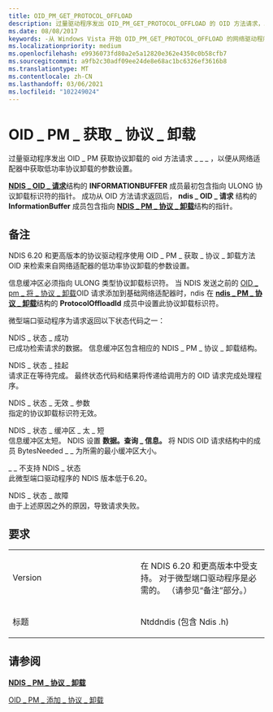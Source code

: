 ```yaml
---
title: OID_PM_GET_PROTOCOL_OFFLOAD
description: 过量驱动程序发出 OID_PM_GET_PROTOCOL_OFFLOAD 的 OID 方法请求，以获取来自网络适配器的低功率协议卸载的参数设置。
ms.date: 08/08/2017
keywords: -从 Windows Vista 开始 OID_PM_GET_PROTOCOL_OFFLOAD 的网络驱动程序
ms.localizationpriority: medium
ms.openlocfilehash: e9936073fd80a2e5a12820e362e4350c0b58cfb7
ms.sourcegitcommit: a9fb2c30adf09ee24de8e68ac1bc6326ef3616b8
ms.translationtype: MT
ms.contentlocale: zh-CN
ms.lasthandoff: 03/06/2021
ms.locfileid: "102249024"
---
```

# <a name="oid_pm_get_protocol_offload"></a>OID \_ PM \_ 获取 \_ 协议 \_ 卸载


过量驱动程序发出 OID \_ PM 获取协议卸载的 oid 方法请求 \_ \_ \_ ，以便从网络适配器中获取低功率协议卸载的参数设置。

[**NDIS \_ OID \_ 请求**](/windows-hardware/drivers/ddi/oidrequest/ns-oidrequest-ndis_oid_request)结构的 **INFORMATIONBUFFER** 成员最初包含指向 ULONG 协议卸载标识符的指针。 成功从 OID 方法请求返回后， **ndis \_ OID \_ 请求** 结构的 **InformationBuffer** 成员包含指向 [**NDIS \_ PM \_ 协议 \_ 卸载**](/windows-hardware/drivers/ddi/ntddndis/ns-ntddndis-_ndis_pm_protocol_offload)结构的指针。

<a name="remarks"></a>备注
-------

NDIS 6.20 和更高版本的协议驱动程序使用 OID \_ PM \_ 获取 \_ 协议 \_ 卸载方法 OID 来检索来自网络适配器的低功率协议卸载的参数设置。

信息缓冲区必须指向 ULONG 类型协议卸载标识符。 当 NDIS 发送之前的 [OID \_ pm \_ 将 \_ 协议 \_ 卸载](oid-pm-add-protocol-offload.md)OID 请求添加到基础网络适配器时，ndis 在 [**ndis \_ PM \_ 协议 \_ 卸载**](/windows-hardware/drivers/ddi/ntddndis/ns-ntddndis-_ndis_pm_protocol_offload)结构的 **ProtocolOffloadId** 成员中设置此协议卸载标识符。

微型端口驱动程序为请求返回以下状态代码之一：

<a href="" id="ndis-status-success"></a>NDIS \_ 状态 \_ 成功  
已成功检索请求的数据。 信息缓冲区包含相应的 NDIS \_ PM \_ 协议 \_ 卸载结构。

<a href="" id="ndis-status-pending"></a>NDIS \_ 状态 \_ 挂起  
请求正在等待完成。 最终状态代码和结果将传递给调用方的 OID 请求完成处理程序。

<a href="" id="ndis-status-invalid-parameter"></a>NDIS \_ 状态 \_ 无效 \_ 参数  
指定的协议卸载标识符无效。

<a href="" id="ndis-status-buffer-too-short"></a>NDIS \_ 状态 \_ 缓冲区 \_ 太 \_ 短  
信息缓冲区太短。 NDIS 设置 **数据。查询 \_ 信息。** 将 NDIS OID 请求结构中的成员 BytesNeeded \_ \_ 为所需的最小缓冲区大小。

<a href="" id="ndis-status-not-supported"></a>\_ \_ 不支持 NDIS \_ 状态  
此微型端口驱动程序的 NDIS 版本低于6.20。

<a href="" id="ndis-status-failure"></a>NDIS \_ 状态 \_ 故障  
由于上述原因之外的原因，导致请求失败。

<a name="requirements"></a>要求
------------

<table>
<colgroup>
<col width="50%" />
<col width="50%" />
</colgroup>
<tbody>
<tr class="odd">
<td><p>Version</p></td>
<td><p>在 NDIS 6.20 和更高版本中受支持。 对于微型端口驱动程序是必需的。 （请参见“备注”部分。）</p></td>
</tr>
<tr class="even">
<td><p>标题</p></td>
<td>Ntddndis (包含 Ndis .h) </td>
</tr>
</tbody>
</table>

## <a name="see-also"></a>请参阅


[**NDIS \_ PM \_ 协议 \_ 卸载**](/windows-hardware/drivers/ddi/ntddndis/ns-ntddndis-_ndis_pm_protocol_offload)

[OID \_ PM \_ 添加 \_ 协议 \_ 卸载](oid-pm-add-protocol-offload.md)

 

